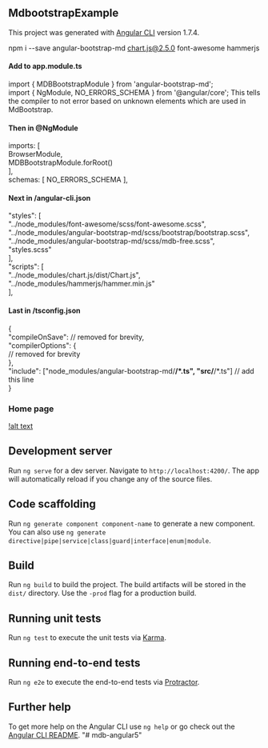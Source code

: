 ## MdbootstrapExample

This project was generated with [Angular CLI](https://github.com/angular/angular-cli) version 1.7.4.  

npm i --save angular-bootstrap-md chart.js@2.5.0 font-awesome hammerjs 
  
#### Add to app.module.ts  
import { MDBBootstrapModule } from 'angular-bootstrap-md';    
import { NgModule, NO_ERRORS_SCHEMA } from '@angular/core'; This tells the compiler to not error based on   unknown elements which are used in MdBootstrap.    
#### Then in @NgModule    
imports: [  
    BrowserModule,  
    MDBBootstrapModule.forRoot()  
  ],  
  schemas: [ NO_ERRORS_SCHEMA ],    
#### Next in /angular-cli.json    
"styles": [  
  "../node_modules/font-awesome/scss/font-awesome.scss",  
  "../node_modules/angular-bootstrap-md/scss/bootstrap/bootstrap.scss",  
  "../node_modules/angular-bootstrap-md/scss/mdb-free.scss",  
  "styles.scss"  
],  
"scripts": [  
  "../node_modules/chart.js/dist/Chart.js",  
  "../node_modules/hammerjs/hammer.min.js"  
],    
#### Last in /tsconfig.json  
{  
  "compileOnSave": // removed for brevity,  
  "compilerOptions": {  
    // removed for brevity  
  },  
  "include": ["node_modules/angular-bootstrap-md/**/*.ts",  "src/**/*.ts"] // add this line  
}    
  
### Home page  
[!alt text](https://github.com/abenjamin1313/mdb-angular5/blob/master/pics/home-page.png)
## Development server

Run `ng serve` for a dev server. Navigate to `http://localhost:4200/`. The app will automatically reload if you change any of the source files.

## Code scaffolding

Run `ng generate component component-name` to generate a new component. You can also use `ng generate directive|pipe|service|class|guard|interface|enum|module`.

## Build

Run `ng build` to build the project. The build artifacts will be stored in the `dist/` directory. Use the `-prod` flag for a production build.

## Running unit tests

Run `ng test` to execute the unit tests via [Karma](https://karma-runner.github.io).

## Running end-to-end tests

Run `ng e2e` to execute the end-to-end tests via [Protractor](http://www.protractortest.org/).

## Further help

To get more help on the Angular CLI use `ng help` or go check out the [Angular CLI README](https://github.com/angular/angular-cli/blob/master/README.md).
"# mdb-angular5" 

